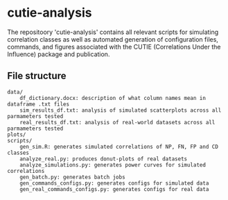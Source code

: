 # cutie-analysis #

The repositoory 'cutie-analysis' contains all relevant scripts for simulating correlation classes as well as automated generation of configuration files, commands, and figures associated with the CUTIE (Correlations Under the Influence) package and publication.

## File structure ###

```
data/
    df_dictionary.docx: description of what column names mean in dataframe .txt files
    sim_results_df.txt: analysis of simulated scatterplots across all parmameters tested
    real_results_df.txt: analysis of real-world datasets across all parmameters tested
plots/
scripts/
    gen_sim.R: generates simulated correlations of NP, FN, FP and CD classes
    analyze_real.py: produces donut-plots of real datasets
    analyze_simulations.py: generates power curves for simulated correlations
    gen_batch.py: generates batch jobs
    gen_commands_configs.py: generates configs for simulated data
    gen_real_commands_configs.py: generates configs for real data
```
